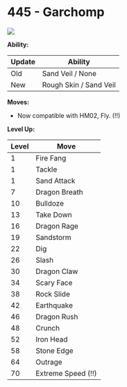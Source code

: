 # 445 - Garchomp
![][445]

**Ability:**

Update | Ability
---    | ---
Old    | Sand Veil / None
New    | Rough Skin / Sand Veil

**Moves:**

 - Now compatible with HM02, Fly. (!!)

**Level Up:**

Level | Move
---   | ---
  1   | Fire Fang
  1   | Tackle
  1   | Sand Attack
  7   | Dragon Breath
 10   | Bulldoze
 13   | Take Down
 16   | Dragon Rage
 19   | Sandstorm
 22   | Dig
 26   | Slash
 30   | Dragon Claw
 34   | Scary Face
 38   | Rock Slide
 42   | Earthquake
 46   | Dragon Rush
 48   | Crunch
 52   | Iron Head
 58   | Stone Edge
 64   | Outrage
 70   | Extreme Speed (!!)



[445]: /img/pokemon/445.png
